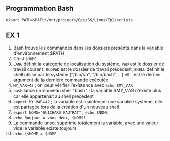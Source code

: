 ## Programmation Bash

`export PATH=$PATH:/mnt/projects/Cpe/S6/Linux/Tp2/scripts` 

## EX 1

1. Bash trouve les commandes dans les dossiers présents dans la variable d'environnement $PATH
2. C'est `$HOME`
3. `LANG` définit la catégorie de localisation du système, `PWD` est le dossier de travail courant, `OLDPWD` est le dossier de travail précédent, `SHELL` définit le shell utilisé par le système ("/bin/sh", "/bin/bash", ...) et `_` est le dernier argument de la dernière commande exécutée
4. `MY_VAR=42` ; on peut vérifier l'existence avec `echo $MY_VAR`
5. `bash` lance un nouveau shell "bash" ; la variable $MY_VAR n'existe plus car elle appartenait au shell précédent
6. `export MY_VAR=42` ; la variable est maintenant une variable système, elle est partagée lors de la création d'un nouveau shell
7. `export NOMS="GUICHARD PAUTRAT"` ; `echo $NOMS`
8. `echo Bonjour à vous deux, $NOMS!`
9. La commande unset supprime totalement la variable, avec une valeur vide la variable existe toujours
10. `echo \$HOME = $HOME`
